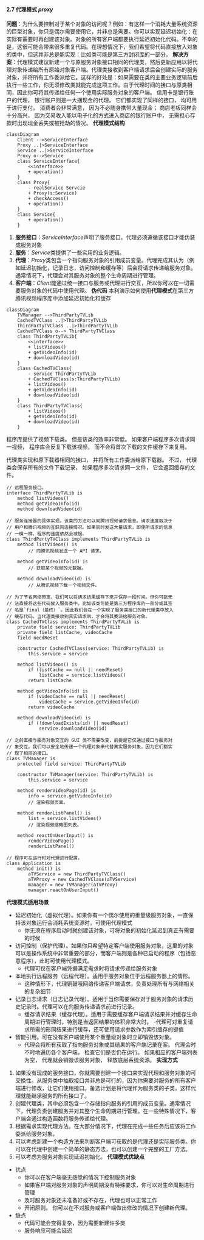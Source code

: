 #### 2.7 代理模式 *proxy*
**问题**：为什么要控制对于某个对象的访问呢？例如：有这样一个消耗大量系统资源的巨型对象，你只是偶尔需要使用它，并非总是需要。你可以实现延迟初始化：在实际有需要时再创建该对象。对象的所有客户端都要执行延迟初始化代码。不幸的是，这很可能会带来很多重复代码。在理想情况下，我们希望将代码直接放入对象的类中，但这并非总是能实现：比如类可能是第三方封闭库的一部分。
**解决方案**：代理模式建议新建一个与原服务对象接口相同的代理类，然后更新应用以将代理对象传递给所有原始对象客户端。代理类接收到客户端请求后会创建实际的服务对象，并将所有工作委派给它。这样的好处是：如果需要在类的主要业务逻辑前后执行一些工作，你无须修改类就能完成这项工作。由于代理时间的接口与原类相同，因此你可将其传递给任何一个使用实际服务对象的客户端。
   信用卡是银行账户的代理， 银行账户则是一大捆现金的代理。 它们都实现了同样的接口， 均可用于进行支付。 消费者会非常满意， 因为不必随身携带大量现金； 商店老板同样会十分高兴， 因为交易收入能以电子化的方式进入商店的银行账户中， 无需担心存款时出现现金丢失或被抢劫的情况。
**代理模式结构**
```mermaid
classDiagram
	Client -->ServiceInterface
	Proxy ..|>ServiceInterface
	Service ..|>ServiceInterface
	Proxy o-->Service
	class ServiceInterface{
		<<interface>>
		+ operation()
	}
	class Proxy{
		- realService Servcie
		+ Proxy(s:Service)
		+ checkAccess()
		+ operation()
	}
	class Service{
		+ operation()
	}
```
1. **服务接口**：*ServiceInterface*声明了服务接口。代理必须遵循该接口才能伪装成服务对象
2. **服务**：*Service*类提供了一些实用的业务逻辑。
3. **代理**：*Proxy*类包含一个指向服务对象的引用成员变量。代理完成其认为（例如延迟初始化，记录日志，访问控制和缓存等）后会将请求传递给服务对象。通常情况下，代理会对其服务对象的整个生命周期进行管理。
4. **客户端**：*Client*能通过统一接口与服务或代理进行交互，所以你可以在一切需要服务对象的代码中使用代理。
**伪代码**
本利演示如何使用**代理模式**在第三方腾讯视频程序库中添加延迟初始化和缓存
```mermaid
classDiagram
	TVManager -->ThirdPartyTVLib
	CachedTVClass ..|>ThirdPartyTVLib
	ThirdPartyTVClass ..|>ThirdPartyTVLib
	CachedTVClass o--> ThirdPartyTVClass
	class ThirdPartyTVLib{
		<<interface>>
		+ listVideos()
		+ getVideoInfo(id)
		+ downloadVideo(id)
	}
	class CachedTVClass{
		- service ThirdPartyTVLib
		+ CachedTVClass(s:ThirdPartyTVLib)
		+ listVideos()
		+ getVideoInfo(id)
		+ downloadVideo(id)
	}
	class ThirdPartyTVClass{
		+ listVideos()
		+ getVideoInfo(id)
		+ downloadVideo(id)
	}
```
程序库提供了视频下载类。 但是该类的效率非常低。 如果客户端程序多次请求同一视频， 程序库会反复下载该视频， 而不会将首次下载的文件缓存下来复用。

代理类实现和原下载器相同的接口， 并将所有工作委派给原下载器。 不过， 代理类会保存所有的文件下载记录， 如果程序多次请求同一文件， 它会返回缓存的文件。
```pseudocode
// 远程服务接口。
interface ThirdPartyTVLib is
    method listVideos()
    method getVideoInfo(id)
    method downloadVideo(id)

// 服务连接器的具体实现。该类的方法可以向腾讯视频请求信息。请求速度取决于
// 用户和腾讯视频的互联网连接情况。如果同时发送大量请求，即使所请求的信息
// 一模一样，程序的速度依然会减慢。
class ThirdPartyTVClass implements ThirdPartyTVLib is
    method listVideos() is
        // 向腾讯视频发送一个 API 请求。

    method getVideoInfo(id) is
        // 获取某个视频的元数据。

    method downloadVideo(id) is
        // 从腾讯视频下载一个视频文件。

// 为了节省网络带宽，我们可以将请求结果缓存下来并保存一段时间。但你可能无
// 法直接将这些代码放入服务类中。比如该类可能是第三方程序库的一部分或其签
// 名是`final（最终）`。因此我们会在一个实现了服务类接口的新代理类中放入
// 缓存代码。当代理类接收到真实请求后，才会将其委派给服务对象。
class CachedTVClass implements ThirdPartyTVLib is
    private field service: ThirdPartyTVLib
    private field listCache, videoCache
    field needReset

    constructor CachedTVClass(service: ThirdPartyTVLib) is
        this.service = service

    method listVideos() is
        if (listCache == null || needReset)
            listCache = service.listVideos()
        return listCache

    method getVideoInfo(id) is
        if (videoCache == null || needReset)
            videoCache = service.getVideoInfo(id)
        return videoCache

    method downloadVideo(id) is
        if (!downloadExists(id) || needReset)
            service.downloadVideo(id)

// 之前直接与服务对象交互的 GUI 类不需要改变，前提是它仅通过接口与服务对
// 象交互。我们可以安全地传递一个代理对象来代替真实服务对象，因为它们都实
// 现了相同的接口。
class TVManager is
    protected field service: ThirdPartyTVLib

    constructor TVManager(service: ThirdPartyTVLib) is
        this.service = service

    method renderVideoPage(id) is
        info = service.getVideoInfo(id)
        // 渲染视频页面。

    method renderListPanel() is
        list = service.listVideos()
        // 渲染视频缩略图列表。

    method reactOnUserInput() is
        renderVideoPage()
        renderListPanel()

// 程序可在运行时对代理进行配置。
class Application is
    method init() is
        aTVService = new ThirdPartyTVClass()
        aTVProxy = new CachedTVClass(aTVService)
        manager = new TVManager(aTVProxy)
        manager.reactOnUserInput()
```
**代理模式适用场景**
- 延迟初始化（虚拟代理）。如果你有一个偶尔使用的重量级服务对象，一直保持该对象运行会消耗系统资源时，可使用代理模式
	- 你无须在程序启动时就创建该对象，可将对象的初始化延迟到真正有需要的时候
- 访问控制（保护代理）。如果你只希望特定客户端使用服务对象，这里的对象可以是操作系统中非常重要的部分，而客户端则是各种已启动的程序（包括恶意程序），此时可使用代理模式。
	- 代理可仅在客户端凭据满足需求时将请求传递给服务对象
- 本地执行远程服务（远程代理）。适用于服务对象位于远程服务器上的情形。
	- 这种情形下，代理铜鼓哦网络传递客户端请求，负责处理所有与网络相关的复杂细节
- 记录日志请求（日志记录代理）。适用于当你需要保存对于服务对象的请求历史记录时。代理可以在向服务传递请求前进行记录。
	- 缓存请求结果（缓存代理）。适用于需要缓存客户端请求结果并对缓存生命周期进行管理时，特别是当返回结果的体积非常大时。
		-代理可对重复请求所需的形同结果进行缓存，还可使用请求参数作为索引缓存的键值   
- 智能引用。可在没有客户端使用某个重量级对象时立即销毁该对象。
	- 代理会将所有获取了指向服务对象或其结果的客户端记录在案。 代理会时不时地遍历各个客户端， 检查它们是否仍在运行。 如果相应的客户端列表为空， 代理就会销毁该服务对象， 释放底层系统资源。
**实现方式**
1. 如果没有现成的服务接口，你就需要创建一个接口来实现代理和服务对象的可交换性。从服务类中抽取接口并非总是可行的，因为你需要对服务的所有客户端进行修改，让它们使用接口。备选计划是将代理作为服务类的子类，这样代理就能继承服务的所有接口了。
2. 创建代理类，其中必须包含一个存储指向服务的引用的成员变量。通常情况下，代理负责创建服务并对其整个生命周期进行管理。在一些特殊情况下，客户端会通过构造函数将服务传递给代理。
3. 根据需求实现代理方法。在大部分情况下，代理在完成一些任务后应该将工作委派给服务对象。
4. 可以考虑新建一个构造方法来判断客户端可获取的是代理还是实际服务类。你可以在代理中创建一个简单的静态方法，也可以创建一个完整的工厂方法。
5. 可以考虑为服务对象实现延迟初始化。
**代理模式优缺点**
- 优点
	- 你可以在客户端毫无感觉的情况下控制服务对象	 
	- 如果客户端对服务对象的声明周期没有特殊要求，你可以对生命周期进行管理
	- 及时服务对象还未准备好或不存在，代理也可以正常工作
	- 开闭原则。 你可以在不对服务或客户端做出修改的情况下创建新代理。
- 缺点
	- 代码可能会变得复杂，因为需要新建许多类
	- 服务响应可能会延迟 